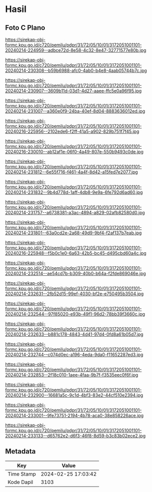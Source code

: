 # Hasil

## Foto C Plano

https://sirekap-obj-formc.kpu.go.id/c720/pemilu/pdpr/31/72/05/10/01/3172051001101-20240214-224959--adbce72d-8e58-4c32-8e47-32771577e80b.jpg

https://sirekap-obj-formc.kpu.go.id/c720/pemilu/pdpr/31/72/05/10/01/3172051001101-20240214-230308--b59b6988-afc0-4ab0-b4e8-4aab05744b7c.jpg

https://sirekap-obj-formc.kpu.go.id/c720/pemilu/pdpr/31/72/05/10/01/3172051001101-20240214-230907--3609b11d-03d1-4d27-aaee-ffc5e0a96f95.jpg

https://sirekap-obj-formc.kpu.go.id/c720/pemilu/pdpr/31/72/05/10/01/3172051001101-20240214-231007--a360e0f9-24ba-40ef-8d04-8883636012ed.jpg

https://sirekap-obj-formc.kpu.go.id/c720/pemilu/pdpr/31/72/05/10/01/3172051001101-20240216-225956--2102ede6-f2ff-41a5-a902-829b751f7f45.jpg

https://sirekap-obj-formc.kpu.go.id/c720/pemilu/pdpr/31/72/05/10/01/3172051001101-20240216-230010--ab12af1e-06f0-4a49-807e-550b9493c0de.jpg

https://sirekap-obj-formc.kpu.go.id/c720/pemilu/pdpr/31/72/05/10/01/3172051001101-20240214-231812--6e55f716-f461-4a4f-8d42-a15fed7e2077.jpg

https://sirekap-obj-formc.kpu.go.id/c720/pemilu/pdpr/31/72/05/10/01/3172051001101-20240214-231832--9b4d778d-1aff-4db8-9e9a-6fe792d6ad60.jpg

https://sirekap-obj-formc.kpu.go.id/c720/pemilu/pdpr/31/72/05/10/01/3172051001101-20240214-231757--a6738381-a3ac-4894-a829-02afb82580d0.jpg

https://sirekap-obj-formc.kpu.go.id/c720/pemilu/pdpr/31/72/05/10/01/3172051001101-20240214-231801--63a0cd2e-2a68-49d9-9bf4-f2af137b7eab.jpg

https://sirekap-obj-formc.kpu.go.id/c720/pemilu/pdpr/31/72/05/10/01/3172051001101-20240216-225948--f5b0c1e0-6a63-42b5-bc45-d495cbd60a4c.jpg

https://sirekap-obj-formc.kpu.go.id/c720/pemilu/pdpr/31/72/05/10/01/3172051001101-20240214-232514--ae54cd7b-b309-40b0-b64a-f2fde869046e.jpg

https://sirekap-obj-formc.kpu.go.id/c720/pemilu/pdpr/31/72/05/10/01/3172051001101-20240214-232631--2fb52d15-99ef-4030-bf2e-e750495b3504.jpg

https://sirekap-obj-formc.kpu.go.id/c720/pemilu/pdpr/31/72/05/10/01/3172051001101-20240214-232544--97f85020-e93b-49f1-96d2-78bb39f3660c.jpg

https://sirekap-obj-formc.kpu.go.id/c720/pemilu/pdpr/31/72/05/10/01/3172051001101-20240214-232633--b881c178-4843-4d41-97d4-0fd8a61b05d7.jpg

https://sirekap-obj-formc.kpu.go.id/c720/pemilu/pdpr/31/72/05/10/01/3172051001101-20240214-232744--c074d0ec-a196-4eda-9da0-f11652287ed3.jpg

https://sirekap-obj-formc.kpu.go.id/c720/pemilu/pdpr/31/72/05/10/01/3172051001101-20240214-232853--2f18c010-1aee-4faa-9b7f-f3535eec0f6f.jpg

https://sirekap-obj-formc.kpu.go.id/c720/pemilu/pdpr/31/72/05/10/01/3172051001101-20240214-232900--16681a5c-9c1d-4bf3-83e2-44cf510e2394.jpg

https://sirekap-obj-formc.kpu.go.id/c720/pemilu/pdpr/31/72/05/10/01/3172051001101-20240214-233001--9fe73751-2194-4b78-aca0-38e858226ace.jpg

https://sirekap-obj-formc.kpu.go.id/c720/pemilu/pdpr/31/72/05/10/01/3172051001101-20240214-233133--d65762e2-d6f3-46f8-8d59-b3c83b02ece2.jpg


## Metadata

| Key        | Value               |
| ---------- | ------------------- |
| Time Stamp | 2024-02-25 17:03:42 |
| Kode Dapil | 3103                |



